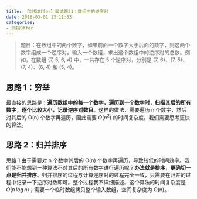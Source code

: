 ```yaml
---
title: 【剑指Offer】面试题51：数组中的逆序对
date: 2018-03-01 13:11:53
categories:
- 剑指Offer
---
```


> 题目：在数组中的两个数字，如果前面一个数字大于后面的数字，则这两个数字组成一个逆序对。输入一个数组，求出这个数组中的逆序对的总数。例如，在数组 {7, 5, 6, 4} 中，一共存在 5 个逆序对，分别是 (7, 6)、(7, 5)、(7, 4)、(6, 4) 和 (5, 4)。

## 思路 1：穷举

最直接的思路是：**遍历数组中的每一个数字，遍历到一个数字时，扫描其后的所有数字，逐个比较大小，记录逆序对数目**。这样的做法，需要遍历 n 个数字，然后对其后的 O(n) 个数字再遍历，因此需要 $O(n^2)$ 的时间复杂度。我们需要思考更快的算法。

## 思路 2：归并排序

思路 1 由于需要对 n 个数字其后的 O(n) 个数字再遍历，导致较低的时间效率。我们能不能想到一种算法不对其后的所有数字进行遍历呢？**办法就是排序，更确切一点是归并排序**。归并排序的过程与计算逆序对的过程完全一致，只需要在归并的过程中记录一下逆序对数即可。整个过程我不详细描述。这个算法的时间复杂度是 $O(n\,log\,n)$；需要一个临时数组拷贝整个输入数组，空间复杂度为 O(n)。